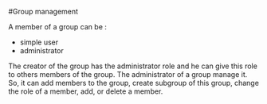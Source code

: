#Group management

A member of a group can be : 

 * simple user
 * administrator

The creator of the group has the administrator role and he can give this role to others members of the group. The administrator of a group manage it. So, it can add members to the group, create subgroup of this group, change the role of a member, add, or delete a member.